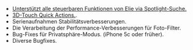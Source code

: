 - [Unterstützt alle steuerbaren Funktionen von Elie via Spotlight-Suche.](//vimeo.com/152381315)
- [3D-Touch Quick Actions.](//elie.camera/assets/images/scrs_quickaction.jpg).
- Serienaufnahmen Stabilitätsverbesserungen.
- Die Verarbeitung der Performance-Verbesserungen für Foto-Filter.
- Bug-Fixes für Privatsphäre-Modus. (iPhone 5c oder früher).
- Diverse Bugfixes.
